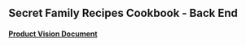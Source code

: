 ## Secret Family Recipes Cookbook - Back End

#### [Product Vision Document](https://www.notion.so/Product-Vision-9cfa483ff42d494f8cb21be15fc215f7)
